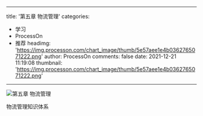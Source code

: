 
---
title: '第五章 物流管理'
categories: 
 - 学习
 - ProcessOn
 - 推荐
headimg: 'https://img.processon.com/chart_image/thumb/5e57aee1e4b0362765071222.png'
author: ProcessOn
comments: false
date: 2021-12-21 11:19:08
thumbnail: 'https://img.processon.com/chart_image/thumb/5e57aee1e4b0362765071222.png'
---

<div>   
<img class="thumb" alt="第五章 物流管理" src="https://img.processon.com/chart_image/thumb/5e57aee1e4b0362765071222.png" referrerpolicy="no-referrer">
<p>物流管理知识体系</p>  
</div>
            